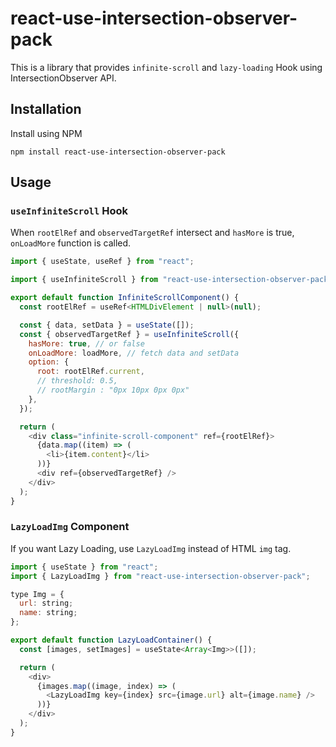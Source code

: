 # react-use-intersection-observer-pack

This is a library that provides `infinite-scroll` and `lazy-loading` Hook using IntersectionObserver API.

## Installation

Install using NPM

```shell
npm install react-use-intersection-observer-pack
```

## Usage

### `useInfiniteScroll` Hook
When `rootElRef` and `observedTargetRef` intersect and `hasMore` is true, `onLoadMore` function is called.


```javascript
import { useState, useRef } from "react";

import { useInfiniteScroll } from "react-use-intersection-observer-pack";

export default function InfiniteScrollComponent() {
  const rootElRef = useRef<HTMLDivElement | null>(null);

  const { data, setData } = useState([]);
  const { observedTargetRef } = useInfiniteScroll({
    hasMore: true, // or false
    onLoadMore: loadMore, // fetch data and setData
    option: {
      root: rootElRef.current,
      // threshold: 0.5,
      // rootMargin : "0px 10px 0px 0px"
    },
  });

  return (
    <div class="infinite-scroll-component" ref={rootElRef}>
      {data.map((item) => (
        <li>{item.content}</li>
      ))}
      <div ref={observedTargetRef} />
    </div>
  );
}
```

### `LazyLoadImg` Component
If you want Lazy Loading, use `LazyLoadImg` instead of HTML `img` tag.


```javascript
import { useState } from "react";
import { LazyLoadImg } from "react-use-intersection-observer-pack";

type Img = {
  url: string;
  name: string;
};

export default function LazyLoadContainer() {
  const [images, setImages] = useState<Array<Img>>([]);

  return (
    <div>
      {images.map((image, index) => (
        <LazyLoadImg key={index} src={image.url} alt={image.name} />
      ))}
    </div>
  );
}
```